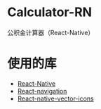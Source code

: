 # Calculator-RN
公积金计算器（React-Native）
# 使用的库
-  [React-Native](https://reactnative.cn/)
-  [React-navigation](https://reactnavigation.org/)
-  [React-native-vector-icons](https://github.com/oblador/react-native-vector-icons)